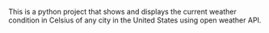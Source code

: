 This is a python project that shows and displays the current weather condition in Celsius
of any city in the United States using open weather API. 
